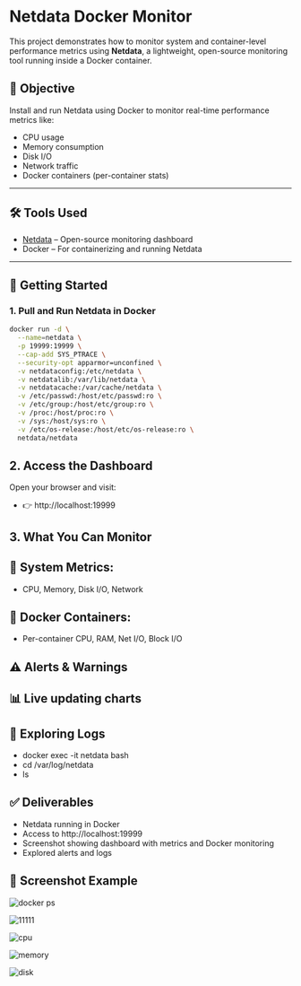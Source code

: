 # Netdata Docker Monitor

This project demonstrates how to monitor system and container-level performance metrics using **Netdata**, a lightweight, open-source monitoring tool running inside a Docker container.

## 📌 Objective

Install and run Netdata using Docker to monitor real-time performance metrics like:
- CPU usage
- Memory consumption
- Disk I/O
- Network traffic
- Docker containers (per-container stats)

---

## 🛠 Tools Used

- [Netdata](https://www.netdata.cloud/) – Open-source monitoring dashboard
- Docker – For containerizing and running Netdata

---

## 🚀 Getting Started

### 1. Pull and Run Netdata in Docker

```bash
docker run -d \
  --name=netdata \
  -p 19999:19999 \
  --cap-add SYS_PTRACE \
  --security-opt apparmor=unconfined \
  -v netdataconfig:/etc/netdata \
  -v netdatalib:/var/lib/netdata \
  -v netdatacache:/var/cache/netdata \
  -v /etc/passwd:/host/etc/passwd:ro \
  -v /etc/group:/host/etc/group:ro \
  -v /proc:/host/proc:ro \
  -v /sys:/host/sys:ro \
  -v /etc/os-release:/host/etc/os-release:ro \
  netdata/netdata
```
## 2. Access the Dashboard
Open your browser and visit:
- 👉 http://localhost:19999

## 3. What You Can Monitor
## 🔧 System Metrics:

-  CPU, Memory, Disk I/O, Network

## 🐳 Docker Containers:

- Per-container CPU, RAM, Net I/O, Block I/O

## ⚠️ Alerts & Warnings

## 📊 Live updating charts

## 📂 Exploring Logs

- docker exec -it netdata bash
- cd /var/log/netdata
- ls

## ✅ Deliverables

 - Netdata running in Docker
 - Access to http://localhost:19999
 - Screenshot showing dashboard with metrics and Docker monitoring
 - Explored alerts and logs

## 📸 Screenshot Example

![docker ps](https://github.com/user-attachments/assets/8a6fed91-662d-41a5-9e23-2e3938d1fbab)

![11111](https://github.com/user-attachments/assets/5f7fbe8a-bcfa-4d36-bcf9-78e1342c6d96)

![cpu](https://github.com/user-attachments/assets/dc60a513-d677-4f1a-be73-823f821ca49f)

![memory](https://github.com/user-attachments/assets/19e44e19-31b7-422b-a117-113e2bb415f6)

![disk](https://github.com/user-attachments/assets/a84898e9-c6d9-44de-a902-2f5fa079d259)



